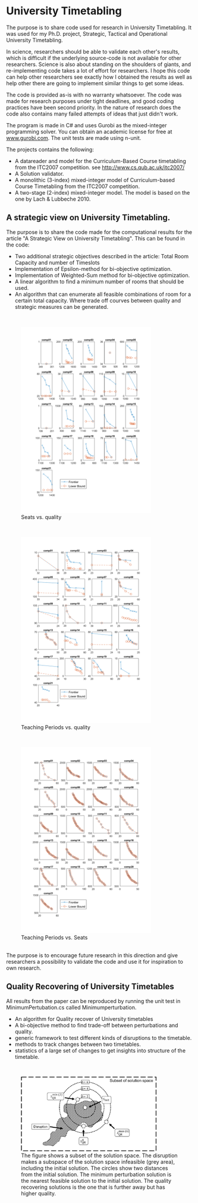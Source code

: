 # University Timetabling
The purpose is to share code used for research in University Timetabling. It was used for my Ph.D. project, Strategic, Tactical and Operational University Timetabling. 

In science, researchers should be able to validate each other's results, which is difficult if the underlying source-code is not available for other researchers. Science is also about standing on the shoulders of giants, and re-implementing code takes a lot of effort for researchers. I hope this code can help other researchers see exactly how I obtained the results as well as help other there are going to implement similar things to get some ideas. 

The code is provided as-is with no warranty whatsoever. The code was made for research purposes under tight deadlines, and good coding practices have been second priority. In the nature of research does the code also contains many failed attempts of ideas that just didn't work. 

The program is made in C# and uses Gurobi as the mixed-integer programming solver. You can obtain an academic license for free at www.gurobi.com. The unit tests are made using n-unit.


The projects contains the following:
* A datareader and model for the Curriculum-Based Course timetabling from the ITC2007 competition. see http://www.cs.qub.ac.uk/itc2007/
* A Solution validator.
* A monolithic (3-index) mixed-integer model of Curriculum-based Course Timetabling from the ITC2007 competition.
* A two-stage (2-index) mixed-integer model. The model is based on the one by Lach & Lubbeche 2010.



## A strategic view on University Timetabling.
The purpose is to share the code made for the computational results for the article "A Strategic View on University Timetabling".
This can be found in the code:
* Two additional strategic objectives described in the article: Total Room Capacity and number of Timeslots
* Implementation of Epsilon-method for bi-objective optimization.
* Implementation of Weighted-Sum method for bi-objective optimization.
* A linear algorithm to find a minimum number of rooms that should be used.
* An algorithm that can enumerate all feasible combinations of room for a certain total capacity.
Where trade off courves between quality and strategic measures can be generated.
<br/>
<figure>
<img src="MultiObjSolveExhaustedstdgurobi.png" height="500px" alt="Seats vs. Quality"/>
  <figcaption>Seats vs. quality</figcaption>
</figure>
<br/>
<figure>
<img src="TimeslotMulti_UD2NoOverbook.png" height="500px" alt="Teaching Periods vs. Quality" />
  <figcaption>Teaching Periods vs. quality</figcaption>
</figure>
<br/>
<figure>
<img src="TimeslotMulti_MinimizeRoomCost.png" height="500px" alt="Teaching Periods vs. Seats"/>
  <figcaption>Teaching Periods vs. Seats</figcaption>
</figure>
<br/>
The purpose is to encourage future research in this direction and give researchers a possibility to validate the code and use it for inspiration to own research. 


## Quality Recovering of University Timetables
All results from the paper can be reproduced by running the unit test in MinimumPertubation.cs called Minimumperturbation. 
* An algorithm for Quality recover of University timetables
* A bi-objective method to find trade-off between perturbations and quality.
* generic framework to test different kinds of disruptions to the timetable.
* methods to track changes between two timetables.
* statistics of a large set of changes to get insights into structure of the timetable.

<br/>
<figure>
<img src="Fig1.PNG" height="200px" alt="Quality Recovering" />
  <figcaption>The figure shows a subset of the
solution space. The disruption makes a subspace of the solution space infeasible (grey
area), including the initial solution. The circles show two distances from the initial
solution. The minimum perturbation solution is the nearest feasible solution to the
initial solution. The quality recovering solutions is the one that is further away but has
higher quality.</figcaption>
</figure>


